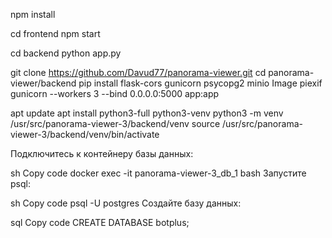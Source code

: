 npm install

cd frontend
npm start

cd backend
python app.py

git clone https://github.com/Davud77/panorama-viewer.git
cd panorama-viewer/backend
pip install flask-cors gunicorn psycopg2 minio Image piexif
gunicorn --workers 3 --bind 0.0.0.0:5000 app:app

apt update
apt install python3-full python3-venv
python3 -m venv /usr/src/panorama-viewer-3/backend/venv
source /usr/src/panorama-viewer-3/backend/venv/bin/activate



Подключитесь к контейнеру базы данных:

sh
Copy code
docker exec -it panorama-viewer-3_db_1 bash
Запустите psql:

sh
Copy code
psql -U postgres
Создайте базу данных:

sql
Copy code
CREATE DATABASE botplus;